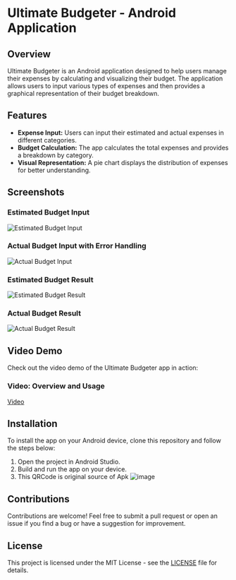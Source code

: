 # Ultimate Budgeter - Android Application

## Overview

Ultimate Budgeter is an Android application designed to help users manage their expenses by calculating and visualizing their budget. The application allows users to input various types of expenses and then provides a graphical representation of their budget breakdown.

## Features

- **Expense Input:** Users can input their estimated and actual expenses in different categories.
- **Budget Calculation:** The app calculates the total expenses and provides a breakdown by category.
- **Visual Representation:** A pie chart displays the distribution of expenses for better understanding.

## Screenshots

### Estimated Budget Input
![Estimated Budget Input](doc/estimated.png)

### Actual Budget Input with Error Handling
![Actual Budget Input](doc/actual_error.png)

### Estimated Budget Result
![Estimated Budget Result](doc/estimated.png)

### Actual Budget Result
![Actual Budget Result](doc/actual1.png)

## Video Demo

Check out the video demo of the Ultimate Budgeter app in action:

### Video: Overview and Usage
[Video](https://youtu.be/x85piokNt7k?si=uCOkcPL1oCBRbdmt)



## Installation

To install the app on your Android device, clone this repository and follow the steps below:

1. Open the project in Android Studio.
2. Build and run the app on your device.
3. This QRCode is original source of Apk
![image](https://github.com/user-attachments/assets/d925e3b7-a13c-4da9-8936-dc7445ea7aa9)

## Contributions

Contributions are welcome! Feel free to submit a pull request or open an issue if you find a bug or have a suggestion for improvement.

## License

This project is licensed under the MIT License - see the [LICENSE](LICENSE) file for details.
